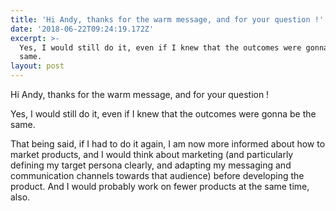 ```yaml
---
title: 'Hi Andy, thanks for the warm message, and for your question !'
date: '2018-06-22T09:24:19.172Z'
excerpt: >-
  Yes, I would still do it, even if I knew that the outcomes were gonna be the
  same.
layout: post
---
```

Hi Andy, thanks for the warm message, and for your question !

Yes, I would still do it, even if I knew that the outcomes were gonna be the same.

That being said, if I had to do it again, I am now more informed about how to market products, and I would think about marketing (and particularly defining my target persona clearly, and adapting my messaging and communication channels towards that audience) before developing the product. And I would probably work on fewer products at the same time, also.

